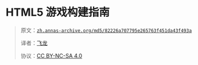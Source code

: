# HTML5 游戏构建指南

> 原文：[`zh.annas-archive.org/md5/82226a707795e265763f451da43f493a`](https://zh.annas-archive.org/md5/82226a707795e265763f451da43f493a)
> 
> 译者：[飞龙](https://github.com/wizardforcel)
> 
> 协议：[CC BY-NC-SA 4.0](http://creativecommons.org/licenses/by-nc-sa/4.0/)